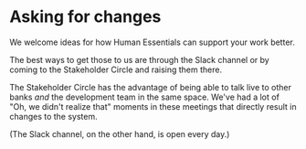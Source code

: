 # Asking for changes

We welcome ideas for how Human Essentials can support your work better.  

The best ways to get those to us are through the Slack channel or by coming to the Stakeholder Circle and raising them there.

The Stakeholder Circle has the advantage of being able to talk live to other banks *and* the development team in the same space.   We've had a lot of "Oh, we didn't realize that" moments in these meetings that directly result in changes to the system.

(The Slack channel, on the other hand, is open every day.)